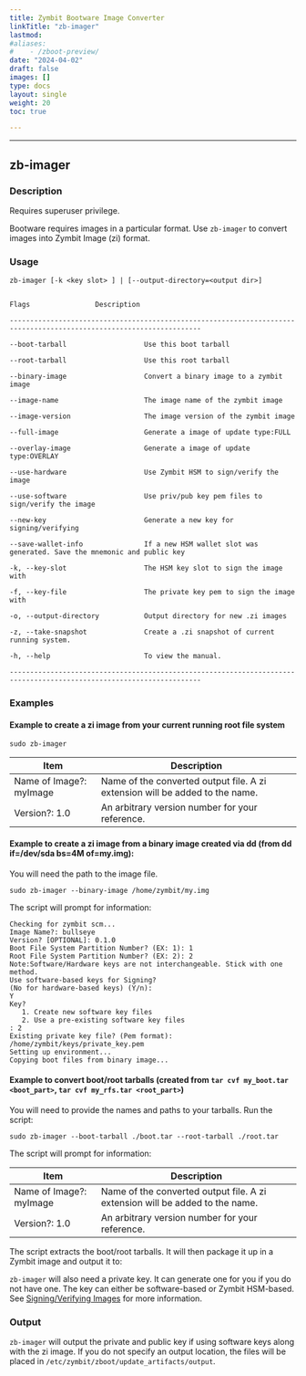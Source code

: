 ```yaml
---
title: Zymbit Bootware Image Converter
linkTitle: "zb-imager"
lastmod:
#aliases:
#    - /zboot-preview/
date: "2024-04-02"
draft: false
images: []
type: docs
layout: single
weight: 20
toc: true

---
```


-----


## zb-imager

### Description

Requires superuser privilege. 

Bootware requires images in a particular format. Use `zb-imager` to convert images into Zymbit Image (zi) format.

### Usage

```
zb-imager [-k <key slot> ] | [--output-directory=<output dir>]


Flags                Description

---------------------------------------------------------------------------------------------------------------------

--boot-tarball                   Use this boot tarball

--root-tarball                   Use this root tarball

--binary-image                   Convert a binary image to a zymbit image

--image-name                     The image name of the zymbit image

--image-version                  The image version of the zymbit image

--full-image                     Generate a image of update type:FULL

--overlay-image                  Generate a image of update type:OVERLAY

--use-hardware                   Use Zymbit HSM to sign/verify the image

--use-software                   Use priv/pub key pem files to sign/verify the image

--new-key                        Generate a new key for signing/verifying

--save-wallet-info               If a new HSM wallet slot was generated. Save the mnemonic and public key

-k, --key-slot                   The HSM key slot to sign the image with

-f, --key-file                   The private key pem to sign the image with

-o, --output-directory           Output directory for new .zi images

-z, --take-snapshot              Create a .zi snapshot of current running system.

-h, --help                       To view the manual.

---------------------------------------------------------------------------------------------------------------------

```


### Examples


#### Example to create a zi image from your current running root file system

```
sudo zb-imager
```
| Item | Description |
| ----- | ----- |
| Name of Image?: myImage            | Name of the converted output file. A zi extension will be added to the name. |
| Version?: 1.0                                 | An arbitrary version number for your reference. |

#### Example to create a zi image from a binary image created via dd (from dd if=/dev/sda bs=4M of=my.img):

You will need the path to the image file.

```
sudo zb-imager --binary-image /home/zymbit/my.img
```

The script will prompt for information:

```
Checking for zymbit scm...
Image Name?: bullseye
Version? [OPTIONAL]: 0.1.0
Boot File System Partition Number? (EX: 1): 1
Root File System Partition Number? (EX: 2): 2
Note:Software/Hardware keys are not interchangeable. Stick with one method.
Use software-based keys for Signing?
(No for hardware-based keys) (Y/n):
Y
Key?
   1. Create new software key files
   2. Use a pre-existing software key files
: 2
Existing private key file? (Pem format): /home/zymbit/keys/private_key.pem
Setting up environment...
Copying boot files from binary image...
```

#### Example to convert boot/root tarballs (created from `tar cvf my_boot.tar <boot_part>`, `tar cvf my_rfs.tar <root_part>`)

You will need to provide the names and paths to your tarballs. Run the script:

```
sudo zb-imager --boot-tarball ./boot.tar --root-tarball ./root.tar
```

The script will prompt for information:

| Item | Description |
| ----- | ----- |
|Name of Image?: myImage | Name of the converted output file. A zi extension will be added to the name. |
| Version?: 1.0 | An arbitrary version number for your reference. |

The script extracts the boot/root tarballs. It will then package it up in a Zymbit image and output it to:


`zb-imager` will also need a private key. It can generate one for you if you do not have one. The key can either be software-based or Zymbit HSM-based. See [Signing/Verifying Images](../features/signing) for more information.

### Output

`zb-imager` will output the private and public key if using software keys along with the zi image. If you do not specify an output location, the files will be placed in `/etc/zymbit/zboot/update_artifacts/output`.


